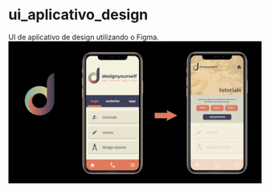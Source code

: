 # ui_aplicativo_design
UI de aplicativo de design utilizando o Figma.
![](https://github.com/Pedrocfms/ui_aplicativo_design/blob/master/UI_aplicativo.jpg)
